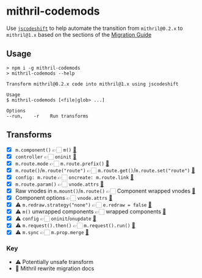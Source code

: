 mithril-codemods
================

Use [`jscodeshift`](https://github.com/facebook/jscodeshift) to help automate the transition from `mithril@0.2.x` to `mithril@1.x` based on the sections of the [Migration Guide](https://github.com/lhorie/mithril.js/blob/rewrite/docs/v1.x-migration.md)

## Usage

```
> npm i -g mithril-codemods
> mithril-codemods --help

Transform mithril@0.2.x code into mithril@1.x using jscodeshift

Usage
$ mithril-codemods [<file|glob> ...]

Options
--run,    -r    Run transforms
```

## Transforms

- [x] `m.component()` 👉🏻 `m()` [📓](https://github.com/lhorie/mithril.js/blob/rewrite/docs/v1.x-migration.md#mcomponent-removed)
- [x] `controller` 👉🏻 `oninit` [📓](https://github.com/lhorie/mithril.js/blob/rewrite/docs/v1.x-migration.md#component-controller-function)
- [x] `m.route.mode` 👉🏻 `m.route.prefix()` [📓](https://github.com/lhorie/mithril.js/blob/rewrite/docs/v1.x-migration.md#mroutemode)
- [x] `m.route()`/`m.route("route")` 👉🏻 `m.route.get()`/`m.route.set("route")` [📓](https://github.com/lhorie/mithril.js/blob/rewrite/docs/v1.x-migration.md#readingwriting-the-current-route)
- [x] `config: m.route` 👉🏻 `oncreate: m.route.link` [📓](https://github.com/lhorie/mithril.js/blob/rewrite/docs/v1.x-migration.md#mroute-and-anchor-tags)
- [x] `m.route.param()` 👉🏻 `vnode.attrs` [📓](https://github.com/lhorie/mithril.js/blob/rewrite/docs/v1.x-migration.md#accessing-route-params)
- [x] Raw vnodes in `m.mount()`/`m.route()` 👉🏻 Component wrapped vnodes [📓](https://github.com/lhorie/mithril.js/blob/rewrite/docs/v1.x-migration.md#passing-vnodes-to-mmount-and-mroute)
- [x] Component options 👉🏻 `vnode.attrs` [📓](https://github.com/lhorie/mithril.js/blob/rewrite/docs/v1.x-migration.md#component-arguments)
- [x] ⚠️ `m.redraw.strategy("none")` 👉🏻 `e.redraw = false` [📓](https://github.com/lhorie/mithril.js/blob/rewrite/docs/v1.x-migration.md#cancelling-redraw-from-event-handlers)
- [x] ⚠️ `m()` unwrapped components 👉🏻 wrapped components️ [📓](https://github.com/lhorie/mithril.js/blob/rewrite/docs/v1.x-migration.md#passing-components-to-m)
- [x] ⚠️ `config` 👉🏻 `oninit`/`onupdate` [📓](https://github.com/lhorie/mithril.js/blob/rewrite/docs/v1.x-migration.md#config-function)
- [x] ⚠️ `m.request().then()` 👉🏻 `m.request().run()` [📓](https://github.com/lhorie/mithril.js/blob/rewrite/docs/v1.x-migration.md#mrequest)
- [x] ⚠ `m.sync` 👉🏻 `m.prop.merge` [📓](https://github.com/lhorie/mithril.js/blob/rewrite/docs/v1.x-migration.md#mrequest)

### Key

- ⚠️ Potentially unsafe transform
- 📓 Mithril rewrite migration docs
